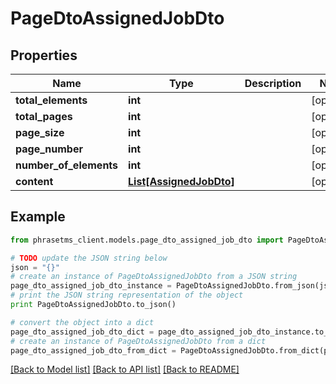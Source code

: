 # PageDtoAssignedJobDto

## Properties

| Name                   | Type                                          | Description | Notes      |
| ---------------------- | --------------------------------------------- | ----------- | ---------- |
| **total_elements**     | **int**                                       |             | [optional] |
| **total_pages**        | **int**                                       |             | [optional] |
| **page_size**          | **int**                                       |             | [optional] |
| **page_number**        | **int**                                       |             | [optional] |
| **number_of_elements** | **int**                                       |             | [optional] |
| **content**            | [**List[AssignedJobDto]**](AssignedJobDto.md) |             | [optional] |

## Example

```python
from phrasetms_client.models.page_dto_assigned_job_dto import PageDtoAssignedJobDto

# TODO update the JSON string below
json = "{}"
# create an instance of PageDtoAssignedJobDto from a JSON string
page_dto_assigned_job_dto_instance = PageDtoAssignedJobDto.from_json(json)
# print the JSON string representation of the object
print PageDtoAssignedJobDto.to_json()

# convert the object into a dict
page_dto_assigned_job_dto_dict = page_dto_assigned_job_dto_instance.to_dict()
# create an instance of PageDtoAssignedJobDto from a dict
page_dto_assigned_job_dto_from_dict = PageDtoAssignedJobDto.from_dict(page_dto_assigned_job_dto_dict)
```

[[Back to Model list]](../README.md#documentation-for-models) [[Back to API list]](../README.md#documentation-for-api-endpoints) [[Back to README]](../README.md)

